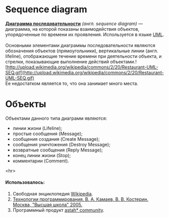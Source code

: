 # Sequence diagram #

**[Диаграмма последовательности](http://ru.wikipedia.org/wiki/%D0%94%D0%B8%D0%B0%D0%B3%D1%80%D0%B0%D0%BC%D0%BC%D0%B0_%D0%BF%D0%BE%D1%81%D0%BB%D0%B5%D0%B4%D0%BE%D0%B2%D0%B0%D1%82%D0%B5%D0%BB%D1%8C%D0%BD%D0%BE%D1%81%D1%82%D0%B8)** _(англ. sequence diagram)_ — диаграмма, на которой показаны взаимодействия объектов, упорядоченные по времени их проявления. Используется в языке [UML](http://ru.wikipedia.org/wiki/UML).<br /><br />
Основными элементами диаграммы последовательности являются обозначения объектов (прямоугольники), вертикальные линии (англ. lifeline), отображающие течение времени при деятельности объекта, и стрелки, показывающие выполнение действий объектами.![http://upload.wikimedia.org/wikipedia/commons/2/20/Restaurant-UML-SEQ.gif](http://upload.wikimedia.org/wikipedia/commons/2/20/Restaurant-UML-SEQ.gif)<br />Ее недостатком является то, что она занимает много места.


# Объекты #

Объектами данного типа диаграмм являются:
  * линии жизни (Lifeline);
  * простые сообщения (Message);
  * сообщения создания (Create Message);
  * сообщения уничтожения (Destroy Message);
  * возвратные сообщения (Reply Message);
  * конец линии жизни (Stop);
  * комментарии (Comment).



&lt;hr&gt;


#### Использовалось: ####
  1. Свободная энциклопедия [Wikipedia](http://www.wikipedia.org).
  1. [Технологии программирования. В. А. Камаев, В. В. Костерин. Москва, "Высшая школа" 2005.](http://www.ozon.ru/context/detail/id/2974041/)
  1. Программный продукт [astah\* community](http://astah.net/editions/community).